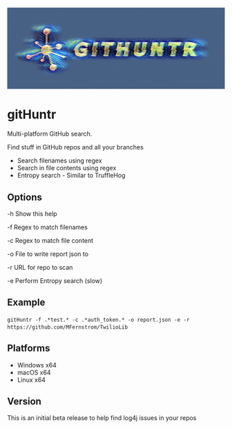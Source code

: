 ![gitHuntr](banner.png)

# gitHuntr

Multi-platform GitHub search.

Find stuff in GitHub repos and all your branches

* Search filenames using regex
* Search in file contents using regex
* Entropy search - Similar to TruffleHog


## Options
-h                   Show this help

-f                   Regex to match filenames

-c                   Regex to match file content

-o                   File to write report json to

-r                   URL for repo to scan

-e                   Perform Entropy search (slow)


## Example
`gitHuntr -f .*test.* -c .*auth_token.* -o report.json -e -r https://github.com/MFernstrom/TwilioLib`


## Platforms
* Windows x64
* macOS x64
* Linux x64


## Version
This is an initial beta release to help find log4j issues in your repos
